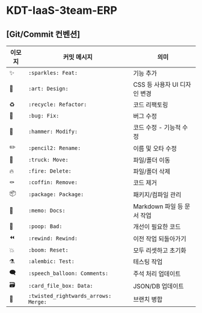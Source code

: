# KDT-IaaS-3team-ERP

## [Git/Commit 컨벤션]

| 이모지 | 커밋 메시지 | 의미 |
|----------|--------------------------------------------------|------------------------------|
| ✨      | `:sparkles: Feat: `                               |  기능 추가 |
| 🎨      | `:art: Design: `                                  |  CSS 등 사용자 UI 디자인 변경 |
| ♻️      | `:recycle: Refactor: `                            |  코드 리팩토링 |
| 🐛      | `:bug: Fix: `                                     |  버그 수정 |
| 🔨      | `:hammer: Modify: `                               |  코드 수정 - 기능적 수정 |
| ✏️      | `:pencil2: Rename: `                              |  이름 및 오타 수정 |
| 🚚      | `:truck: Move: `                                  |  파일/폴더 이동 |
| 🔥      | `:fire: Delete: `                                 |  파일/폴더 삭제 |
| ⚰️      | `:coffin: Remove: `                               |  코드 제거 |
| 📦      | `:package: Package: `                             |  패키지/컴파일 관리 |
| 📝      | `:memo: Docs: `                                   |  Markdown 파일 등 문서 작업 |
| 💩      | `:poop: Bad: `                                    |  개선이 필요한 코드 |
| ⏪      | `:rewind: Rewind: `                               |  이전 작업 되돌아가기 |
| 💥      | `:boom: Reset: `                                  |  모두 리셋하고 초기화 |
| ⚗️      | `:alembic: Test: `                                |  테스팅 작업 |
| 🗨️      | `:speech_balloon: Comments: `                     | 주석 처리 업데이트 |
| 🗃️      | `:card_file_box: Data: `                          | JSON/DB 업데이트 |
| 🔀      | `:twisted_rightwards_arrows: Merge: `             | 브랜치 병합 |

